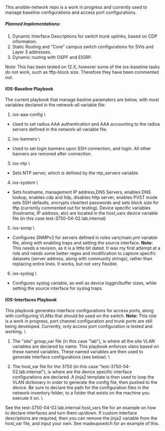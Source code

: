 This ansible-network repo is a work in progress and currently used to manage baseline configurations and access port configurations.

##### Planned Implementations:

1. Dynamic Interface Descriptions for switch trunk uplinks, based on CDP information.
2. Static Routing and "Core" campus switch configurations for SVIs and Layer 3 addresses.
3. Dynamic routing with OSPF and EIGRP.


Note: This has been tested on 12.X, however some of the ios-baseline tasks do
not work, such as tftp-block size. Therefore they have been commented out.


#### IOS-Baseline Playbook


The current playbook that manage basline paramaters are below, with most variables declared in the network-all variable file:

1. ios-aaa-config \
 * Used to set radius AAA authentication and AAA accounting to the radius servers defined in the network-all variable file.
2. ios-banners \
  * Used to set login banners upon SSH connection, and login. All other banners are removed after connection.
3. ios-ntp \
  * Sets NTP server, which is defined by the ntp_servers variable.
4. ios-system \
  * Sets hostname, management IP address,DNS Servers, enables DNS lookup, enables cdp and lldp, disables http server, enables PVST mode sets SSH defaults, encrypts cleartext passwords and sets block size for tftp (currently commented out for testing). Device specific variables (hostname, IP address, etc) are located in the host_vars device variable file (in this case test-3750-04-02.lab.internal)
5. ios-snmp \
  * Configures SNMPv2 for servers defined in roles vars/main.yml variable file, along with enabling traps and setting the source interface. **Note:** This needs a revision, as it is a little bit dated. It was my first attempt at a role and needs some better regex and modification to capture specific datasets (server address, along with community strings), rather than replacing entire lines. It works, but not very flexible.
6. ios-syslog \
  * Configures syslog variable, as well as device loggin/buffer sizes, while setting the source interface for syslog traps.

#### IOS-Interfaces Playbook


This playbook generates interface configurations for access ports, along with configuring VLANs that should be used on the switch. **Note:** This role is a work in progress, port channel configuration and trunk ports are still being developed. Currently, only access port configuration is tested and working. \

1. The "site" group_var file (in this case "lab"),  is where all the site VLAN variables are declared by name. This playbook enforces vlans based on these named variables. These named variables are then used to generate interface configurations (see below). \

2. The host_var file for the 3750 (in this case "test-3750-04-02.lab.internal"), is where are the device specific interface configurations are declared. A jinja2 template is then used to loop the VLAN dictionary in order to generate the config file, then pushed to the device.  Be sure to declare the path for the configuration files in the network-inventory folder, to a folder that exists on the machine you execute it on.  \

See the test-3750-04-02.lab.internal host_vars file for an example on how to declare interfaces and turn them up/down. If custom interface descriptions are required, then you can remove the jinja2 variable from the host_var file, and input your own. See madeupswitch for an example of this.
